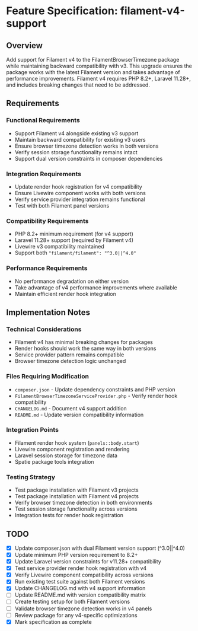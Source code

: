 # Feature Specification: filament-v4-support

## Overview
Add support for Filament v4 to the FilamentBrowserTimezone package while maintaining backward compatibility with v3. This upgrade ensures the package works with the latest Filament version and takes advantage of performance improvements. Filament v4 requires PHP 8.2+, Laravel 11.28+, and includes breaking changes that need to be addressed.

## Requirements

### Functional Requirements
- Support Filament v4 alongside existing v3 support
- Maintain backward compatibility for existing v3 users
- Ensure browser timezone detection works in both versions
- Verify session storage functionality remains intact
- Support dual version constraints in composer dependencies

### Integration Requirements
- Update render hook registration for v4 compatibility
- Ensure Livewire component works with both versions
- Verify service provider integration remains functional
- Test with both Filament panel versions

### Compatibility Requirements
- PHP 8.2+ minimum requirement (for v4 support)
- Laravel 11.28+ support (required by Filament v4)
- Livewire v3 compatibility maintained
- Support both `"filament/filament": "^3.0||^4.0"`

### Performance Requirements
- No performance degradation on either version
- Take advantage of v4 performance improvements where available
- Maintain efficient render hook integration

## Implementation Notes

### Technical Considerations
- Filament v4 has minimal breaking changes for packages
- Render hooks should work the same way in both versions
- Service provider pattern remains compatible
- Browser timezone detection logic unchanged

### Files Requiring Modification
- `composer.json` - Update dependency constraints and PHP version
- `FilamentBrowserTimezoneServiceProvider.php` - Verify render hook compatibility
- `CHANGELOG.md` - Document v4 support addition
- `README.md` - Update version compatibility information

### Integration Points
- Filament render hook system (`panels::body.start`)
- Livewire component registration and rendering
- Laravel session storage for timezone data
- Spatie package tools integration

### Testing Strategy
- Test package installation with Filament v3 projects
- Test package installation with Filament v4 projects
- Verify browser timezone detection in both environments
- Test session storage functionality across versions
- Integration tests for render hook registration

## TODO
- [x] Update composer.json with dual Filament version support (^3.0||^4.0)
- [x] Update minimum PHP version requirement to 8.2+
- [x] Update Laravel version constraints for v11.28+ compatibility
- [x] Test service provider render hook registration with v4
- [x] Verify Livewire component compatibility across versions
- [x] Run existing test suite against both Filament versions
- [x] Update CHANGELOG.md with v4 support information
- [ ] Update README.md with version compatibility matrix
- [ ] Create testing setup for both Filament versions
- [ ] Validate browser timezone detection works in v4 panels
- [ ] Review package for any v4-specific optimizations
- [x] Mark specification as complete